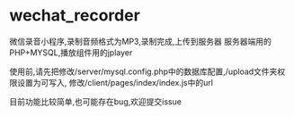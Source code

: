 # wechat_recorder
微信录音小程序,录制音频格式为MP3,录制完成,上传到服务器
服务器端用的PHP+MYSQL,播放组件用的jplayer

使用前,请先把修改/server/mysql.config.php中的数据库配置,/upload文件夹权限设置为可写入,
修改/client/pages/index/index.js中的url

目前功能比较简单,也可能存在bug,欢迎提交issue
